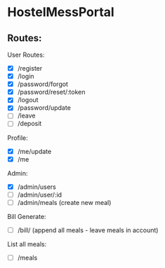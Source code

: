 # HostelMessPortal

## Routes:
User Routes:
- [x] /register
- [x] /login
- [x] /password/forgot
- [x] /password/reset/:token
- [x] /logout
- [x] /password/update
- [ ] /leave
- [ ] /deposit
  
Profile:
- [x] /me/update
- [x] /me

Admin:
- [x] /admin/users
- [ ] /admin/user/:id
- [ ] /admin/meals (create new meal)

Bill Generate:
- [ ] /bill/ (append all meals - leave meals in account)

List all meals:
- [ ] /meals